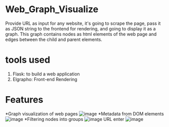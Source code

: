 # Web_Graph_Visualize
Provide URL as input for any website, it's going to scrape the page, pass it as JSON string to the frontend for rendering, and going to display it as a graph. This graph contains nodes as html elements of the web page and edges between the child and parent elements.
# tools used
1. Flask: to build a web application
2. Elgrapho: Front-end Rendering
# Features
*Graph visualization of web pages
![image](https://github.com/Meghana-2003/Web_Graph_Visualize/assets/85192350/95a899b4-338d-453c-8d33-b0fefed74904)
*Metadata from DOM elements
![image](https://github.com/Meghana-2003/Web_Graph_Visualize/assets/85192350/31452c1c-9ed0-4b80-b505-fcb77f301502)
*Filtering nodes into groups
![image](https://github.com/Meghana-2003/Web_Graph_Visualize/assets/85192350/456324ad-18f4-4a4a-9eae-1b9dfcac6d07)
URL enter 
![image](https://github.com/Meghana-2003/Web_Graph_Visualize/assets/85192350/96ccb6e5-f99b-4ac3-b498-713872b44fe1)


